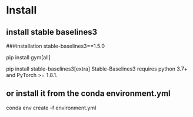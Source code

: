 # Install
## install stable baselines3

###installation stable-baselines3==1.5.0

pip install gym[all]

pip install stable-baselines3[extra]
Stable-Baselines3 requires python 3.7+ and PyTorch >= 1.8.1.
## or install it from the conda environment.yml
conda env create -f environment.yml


